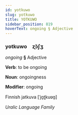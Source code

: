 ```yaml
---
id: yotkuwo
slug: yotkuwo
title: YOTKUWO
sidebar_position: 819
hoverText: ongoing § Adjective
---
```


### yotkuwo&emsp;<span kind="abugida">ɀ̆ɔʃʒ</span>

*ongoing* **§** Adjective

**Verb**: to be ongoing

**Noun**: ongoingness

**Modifier**: ongoing

Finnish jatkuva [ˈjɑ̝t̪kuʋɑ̝]

*Uralic Language Family*